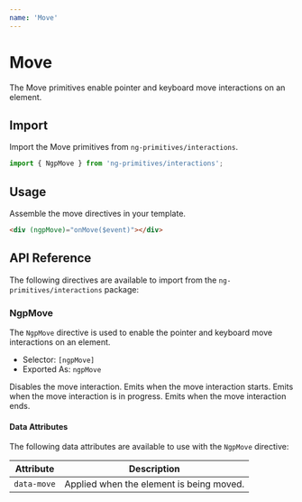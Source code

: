 ```yaml
---
name: 'Move'
---
```


# Move

The Move primitives enable pointer and keyboard move interactions on an element.

<docs-example name="move"></docs-example>

## Import

Import the Move primitives from `ng-primitives/interactions`.

```ts
import { NgpMove } from 'ng-primitives/interactions';
```

## Usage

Assemble the move directives in your template.

```html
<div (ngpMove)="onMove($event)"></div>
```

## API Reference

The following directives are available to import from the `ng-primitives/interactions` package:

### NgpMove

The `NgpMove` directive is used to enable the pointer and keyboard move interactions on an element.

- Selector: `[ngpMove]`
- Exported As: `ngpMove`

<response-field name="ngpMoveDisabled" type="boolean">
  Disables the move interaction.
</response-field>

<response-field name="ngpMoveStart" type="OutputEmitterRef<NgpMoveStartEvent>">
  Emits when the move interaction starts.
</response-field>

<response-field name="ngpMove" type="OutputEmitterRef<NgpMoveEvent>">
  Emits when the move interaction is in progress.
</response-field>

<response-field name="ngpMoveEnd" type="OutputEmitterRef<NgpMoveEndEvent>">
  Emits when the move interaction ends.
</response-field>

#### Data Attributes

The following data attributes are available to use with the `NgpMove` directive:

| Attribute   | Description                              |
| ----------- | ---------------------------------------- |
| `data-move` | Applied when the element is being moved. |
